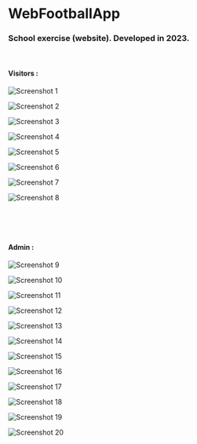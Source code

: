 # WebFootballApp

### School exercise (website). Developed in 2023.

<br>

#### Visitors :

![Screenshot 1](https://github.com/vigne10/WebFootballApp/blob/main/screenshots/guest/screenshot-1.png "Screenshot Title Text 1")

![Screenshot 2](https://github.com/vigne10/WebFootballApp/blob/main/screenshots/guest/screenshot-2.png "Screenshot Title Text 2")

![Screenshot 3](https://github.com/vigne10/WebFootballApp/blob/main/screenshots/guest/screenshot-3.png "Screenshot Title Text 3")

![Screenshot 4](https://github.com/vigne10/WebFootballApp/blob/main/screenshots/guest/screenshot-4.png "Screenshot Title Text 4")

![Screenshot 5](https://github.com/vigne10/WebFootballApp/blob/main/screenshots/guest/screenshot-5.png "Screenshot Title Text 5")

![Screenshot 6](https://github.com/vigne10/WebFootballApp/blob/main/screenshots/guest/screenshot-6.png "Screenshot Title Text 6")

![Screenshot 7](https://github.com/vigne10/WebFootballApp/blob/main/screenshots/guest/screenshot-7.png "Screenshot Title Text 7")

![Screenshot 8](https://github.com/vigne10/WebFootballApp/blob/main/screenshots/guest/screenshot-8.png "Screenshot Title Text 8")

<br>
<br>
<br>

#### Admin :

![Screenshot 9](https://github.com/vigne10/WebFootballApp/blob/main/screenshots/admin/screenshot-9.png "Screenshot Title Text 9")

![Screenshot 10](https://github.com/vigne10/WebFootballApp/blob/main/screenshots/admin/screenshot-10.png "Screenshot Title Text 10")

![Screenshot 11](https://github.com/vigne10/WebFootballApp/blob/main/screenshots/admin/screenshot-11.png "Screenshot Title Text 11")

![Screenshot 12](https://github.com/vigne10/WebFootballApp/blob/main/screenshots/admin/screenshot-12.png "Screenshot Title Text 12")

![Screenshot 13](https://github.com/vigne10/WebFootballApp/blob/main/screenshots/admin/screenshot-13.png "Screenshot Title Text 13")

![Screenshot 14](https://github.com/vigne10/WebFootballApp/blob/main/screenshots/admin/screenshot-14.png "Screenshot Title Text 14")

![Screenshot 15](https://github.com/vigne10/WebFootballApp/blob/main/screenshots/admin/screenshot-15.png "Screenshot Title Text 15")

![Screenshot 16](https://github.com/vigne10/WebFootballApp/blob/main/screenshots/admin/screenshot-16.png "Screenshot Title Text 16")

![Screenshot 17](https://github.com/vigne10/WebFootballApp/blob/main/screenshots/admin/screenshot-17.png "Screenshot Title Text 17")

![Screenshot 18](https://github.com/vigne10/WebFootballApp/blob/main/screenshots/admin/screenshot-18.png "Screenshot Title Text 18")

![Screenshot 19](https://github.com/vigne10/WebFootballApp/blob/main/screenshots/admin/screenshot-19.png "Screenshot Title Text 19")

![Screenshot 20](https://github.com/vigne10/WebFootballApp/blob/main/screenshots/admin/screenshot-20.png "Screenshot Title Text 20")
